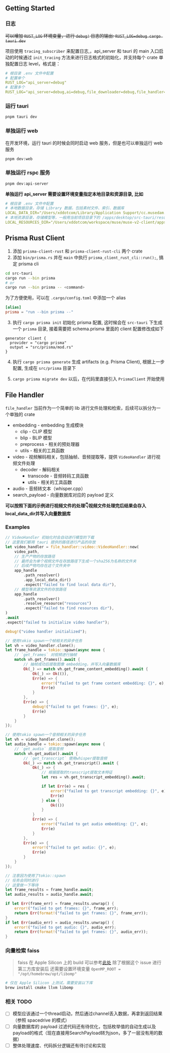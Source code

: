 ## Getting Started

### 日志

~~可以增加 `RUST_LOG` 环境变量，进行 `debug!` 日志的输出: `RUST_LOG=debug cargo tauri dev`~~

项目使用 `tracing_subscriber` 来配置日志,，api_server 和 tauri 的 main 入口启动的时候通过 `init_tracing` 方法来进行日志格式的初始化，并支持每个 crate 单独配置日志 level，格式是：

```yaml
# 根目录 .env 文件中配置
# 配置单个
RUST_LOG="api_server=debug"
# 配置多个
RUST_LOG="api_server=debug,ai=debug,file_downloader=debug,file_handler=debug,muse_desktop=debug,content_library=debug"
```

### 运行 tauri

```bash
pnpm tauri dev
```

### 单独运行 web

在开发环境，运行 tauri 的时候会同时启动 web 服务，但是也可以单独运行 web 服务

```bash
pnpm dev:web
```

### 单独运行 rspc 服务
```bash
pnpm dev:api-server
```

**单独运行 api_server 需要设置环境变量指定本地目录和资源目录, 比如**

```yaml
# 根目录 .env 文件中配置
# 本地数据目录，存储 Library 数据，包括素材文件、索引、数据库
LOCAL_DATA_DIR="/Users/xddotcom/Library/Application Support/cc.musedam.local"
# 本地资源目录，存储模型等，一般用当前项目目录下的 /apps/desktop/src-tauri/resources
LOCAL_RESOURCES_DIR="/Users/xddotcom/workspace/muse/muse-v2-client/apps/desktop/src-tauri/resources"
```

## Prisma Rust Client

1. 添加 `prisma-client-rust` 和 `prisma-client-rust-cli` 两个 crate
2. 添加 `bin/prisma.rs` 并在 `main` 中执行 `prisma_client_rust_cli::run();`, 搞定 prisma cli

```bash
cd src-tauri
cargo run --bin prisma
# or
cargo run --bin prisma -- <command>
```

为了方便使用，可以在 `.cargo/config.toml` 中添加一个 alias

```toml
[alias]
prisma = "run --bin prisma --"
```

3. 执行 `cargo prisma init` 初始化 prisma 配置, 这时候会在 `src-tauri` 下生成一个 `prisma` 目录, 接着需要把 schema.prisma 里面的 client 配置修改成如下

```prisma
generator client {
  provider = "cargo prisma"
  output = "src/prisma/mod.rs"
}
```

4. 执行 `cargo prisma generate` 生成 artifacts (e.g. Prisma Client), 根据上一步配置, 生成在 `src/prisma` 目录下

5. `cargo prisma migrate dev` 以后，在代码里直接引入 `PrismaClient` 开始使用

## File Handler

`file_handler` 当前作为一个简单的 lib 进行文件处理和检索，后续可以拆分为一个单独的 crate

- embedding - embedding 生成模块
  - clip - CLIP 模型
  - blip - BLIP 模型
  - preprocess - 相关的预处理器
  - utils - 相关的工具函数
- video - 视频解码相关，包括抽帧、音频提取等，提供 `VideoHandler` 进行视频文件处理
  - decoder - 解码相关
    - transcode - 音频转码工具函数
    - utils - 相关的工具函数
- audio - 音频转文本（whisper.cpp）
- search_payload - 向量数据库对应的 payload 定义

**可以按照下面的示例进行视频文件的处理👇视频文件处理完后结果会存入local_data_dir并写入向量数据库**

### Examples

```rust
// VideoHandler 初始化时会自动进行模型的下载
// 这里我们都用 tauri 提供的路径进行产品的存放
let video_handler = file_handler::video::VideoHandler::new(
    video_path,
    // 生产产物的存放路径
    // 最终会为单个视频文件在存放路径下生成一个sha256为名称的文件夹
    // 后续产物均存在这个文件夹中
    app_handle
        .path_resolver()
        .app_local_data_dir()
        .expect("failed to find local data dir"),
    // 模型等资源文件的存放路径
    app_handle
        .path_resolver()
        .resolve_resource("resources")
        .expect("failed to find resources dir"),
)
.await
.expect("failed to initialize video handler");

debug!("video handler initialized");

// 使用tokio spawn一个帧相关的异步任务
let vh = video_handler.clone();
let frame_handle = tokio::spawn(async move {
    // `get_frames` 对视频进行抽帧
    match vh.get_frames().await {
        // 抽帧成功后提取图像 embedding，并写入向量数据库
        Ok(_) => match vh.get_frame_content_embedding().await {
            Ok(_) => Ok(()),
            Err(e) => {
                error!("failed to get frame content embedding: {}", e);
                Err(e)
            }
        },
        Err(e) => {
            debug!("failed to get frames: {}", e);
            Err(e)
        }
    }
});

// 使用tokio spawn一个音频相关的异步任务
let vh = video_handler.clone();
let audio_handle = tokio::spawn(async move {
    // `get_audio` 提取音频
    match vh.get_audio().await {
        // `get_transcript` 使用whisper提取音频
        Ok(_) => match vh.get_transcript().await {
            Ok(_) => {
                // 根据提取的transcript提取文本特征
                let res = vh.get_transcript_embedding().await;

                if let Err(e) = res {
                    error!("failed to get transcript embedding: {}", e);
                    Err(e)
                } else {
                    Ok(())
                }
            }
            Err(e) => {
                error!("failed to get audio embedding: {}", e);
                Err(e)
            }
        },
        Err(e) => {
            error!("failed to get audio: {}", e);
            Err(e)
        }
    }
});

// 注意因为使用了tokio::spawn
// 任务会同时进行
// 这里做一下等待
let frame_results = frame_handle.await;
let audio_results = audio_handle.await;

if let Err(frame_err) = frame_results.unwrap() {
    error!("failed to get frames: {}", frame_err);
    return Err(format!("failed to get frames: {}", frame_err));
}
if let Err(audio_err) = audio_results.unwrap() {
    error!("failed to get audio: {}", audio_err);
    return Err(format!("failed to get frames: {}", audio_err));
}
```

### 向量检索 faiss

> faiss 在 Apple Silicon 上的 build 可以参考[此处](https://github.com/facebookresearch/faiss/issues/2111)
> 除了根据这个 issue 进行第三方库安装后
> 还需要设置环境变量 `OpenMP_ROOT = "/opt/homebrew/opt/libomp"`

```bash
# 仅在 Apple Silicon 上测试，需要安装以下库
brew install cmake llvm libomp
```

### 相关 TODO

- [ ] 模型应该通过一个thread启动，然后通过channel丢入数据，再拿到返回结果（参照 spacedrive 的模式）
- [ ] 向量数据库的 payload 过滤代码还有待优化，包括枚举值的自动生成以及payload的格式（现在直接用SearchPayload转为json，多了一层没有用的数据）
- [ ] 整体处理速度、代码拆分逻辑还有待讨论和实现
